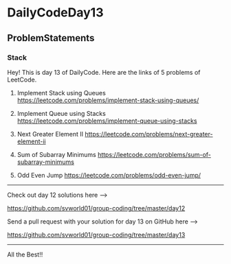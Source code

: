 # DailyCodeDay13

## ProblemStatements

### Stack

Hey! This is day 13 of DailyCode. Here are the links of 5 problems of LeetCode.

1. Implement Stack using Queues
https://leetcode.com/problems/implement-stack-using-queues/

2. Implement Queue using Stacks
https://leetcode.com/problems/implement-queue-using-stacks

3. Next Greater Element II
https://leetcode.com/problems/next-greater-element-ii

4. Sum of Subarray Minimums
https://leetcode.com/problems/sum-of-subarray-minimums

5. Odd Even Jump
https://leetcode.com/problems/odd-even-jump/

-----------------------------------------------------------

Check out day 12 solutions here –>

https://github.com/svworld01/group-coding/tree/master/day12

Send a pull request with your solution for day 13 on GitHub here –>

https://github.com/svworld01/group-coding/tree/master/day13


-----------------------------------------------------------
All the Best!!
